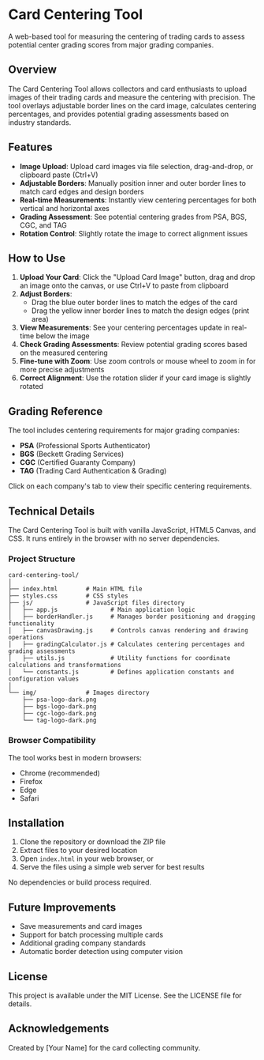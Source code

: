 # Card Centering Tool

A web-based tool for measuring the centering of trading cards to assess potential center grading scores from major grading companies.

## Overview

The Card Centering Tool allows collectors and card enthusiasts to upload images of their trading cards and measure the centering with precision. The tool overlays adjustable border lines on the card image, calculates centering percentages, and provides potential grading assessments based on industry standards.

## Features

- **Image Upload**: Upload card images via file selection, drag-and-drop, or clipboard paste (Ctrl+V)
- **Adjustable Borders**: Manually position inner and outer border lines to match card edges and design borders
- **Real-time Measurements**: Instantly view centering percentages for both vertical and horizontal axes
- **Grading Assessment**: See potential centering grades from PSA, BGS, CGC, and TAG
- **Rotation Control**: Slightly rotate the image to correct alignment issues

## How to Use

1. **Upload Your Card**: Click the "Upload Card Image" button, drag and drop an image onto the canvas, or use Ctrl+V to paste from clipboard
2. **Adjust Borders**: 
   - Drag the blue outer border lines to match the edges of the card
   - Drag the yellow inner border lines to match the design edges (print area)
3. **View Measurements**: See your centering percentages update in real-time below the image
4. **Check Grading Assessments**: Review potential grading scores based on the measured centering
5. **Fine-tune with Zoom**: Use zoom controls or mouse wheel to zoom in for more precise adjustments
6. **Correct Alignment**: Use the rotation slider if your card image is slightly rotated

## Grading Reference

The tool includes centering requirements for major grading companies:

- **PSA** (Professional Sports Authenticator)
- **BGS** (Beckett Grading Services)
- **CGC** (Certified Guaranty Company)
- **TAG** (Trading Card Authentication & Grading)

Click on each company's tab to view their specific centering requirements.

## Technical Details

The Card Centering Tool is built with vanilla JavaScript, HTML5 Canvas, and CSS. It runs entirely in the browser with no server dependencies.

### Project Structure
```
card-centering-tool/
│
├── index.html        # Main HTML file
├── styles.css        # CSS styles
├── js/               # JavaScript files directory
│   ├── app.js               # Main application logic
│   ├── borderHandler.js     # Manages border positioning and dragging functionality
│   ├── canvasDrawing.js     # Controls canvas rendering and drawing operations
│   ├── gradingCalculator.js # Calculates centering percentages and grading assessments
│   ├── utils.js             # Utility functions for coordinate calculations and transformations
│   └── constants.js         # Defines application constants and configuration values
│  
└── img/              # Images directory
    ├── psa-logo-dark.png
    ├── bgs-logo-dark.png
    ├── cgc-logo-dark.png
    └── tag-logo-dark.png
```
### Browser Compatibility

The tool works best in modern browsers:
- Chrome (recommended)
- Firefox
- Edge
- Safari

## Installation

1. Clone the repository or download the ZIP file
2. Extract files to your desired location
3. Open `index.html` in your web browser, or
4. Serve the files using a simple web server for best results

No dependencies or build process required.

## Future Improvements

- Save measurements and card images
- Support for batch processing multiple cards
- Additional grading company standards
- Automatic border detection using computer vision

## License

This project is available under the MIT License. See the LICENSE file for details.

## Acknowledgements

Created by [Your Name] for the card collecting community.